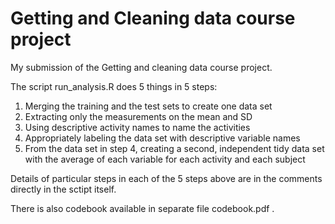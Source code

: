 # Getting and Cleaning data course project
My submission of the Getting and cleaning data course project.

The script run_analysis.R does 5 things in 5 steps:

1. Merging the training and the test sets to create one data set
2. Extracting  only the measurements on the mean and SD
3. Using descriptive activity names to name the activities
4. Appropriately labeling the data set with descriptive variable names
5. From the data set in step 4, creating a second, independent tidy data set with the average of each variable for each activity and each subject 

Details of particular steps in each of the 5 steps above are in the comments directly in the sctipt itself.

There is also codebook available in separate file codebook.pdf .
